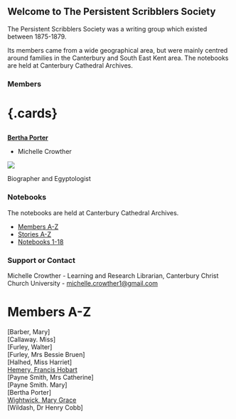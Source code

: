 <param ve-config title="Persistent Scribblers Society"
       banner="https://iiif.juncture-digital.org/banner?url=https://upload.wikimedia.org/wikipedia/commons/0/08/Illustrations_by_K._M._Skeaping_for_the_Holiday_Prize_by_E._D._Adams-pg-064-To-morrow_she_shall_lie_in_a_hammock_all_day.jpg"
       show-abstracts="true">
       
## Welcome to The Persistent Scribblers Society

The Persistent Scribblers Society was a writing group which existed between 1875-1879.

Its members came from a wide geographical area, but were mainly centred around families in the Canterbury and South East Kent area. The notebooks are held at Canterbury Cathedral Archives.

### Members

# {.cards}

##
[**Bertha Porter**](/bertha-porter-biography)

- Michelle Crowther

![](/images/thumbnails/mobile-landscapes.jpg)

Biographer and Egyptologist

### Notebooks

The notebooks are held at Canterbury Cathedral Archives.

- [Members A-Z](https://digihum1.github.io/persistentscribblers/membersaz)
- [Stories A-Z](https://digihum1.github.io/persistentscribblers/storiesaz)
- [Notebooks 1-18](https://digihum1.github.io/persistentscribblers/notebooks118)

### Support or Contact

Michelle Crowther - Learning and Research Librarian, Canterbury Christ Church University - michelle.crowther1@gmail.com


# Members A-Z 

[Barber, Mary]   
[Callaway. Miss]   
[Furley, Walter]   
[Furley, Mrs Bessie Bruen]   
[Halhed, Miss Harriet]   
[Hemery, Francis Hobart](docs/hemery)   
[Payne Smith, Mrs Catherine]   
[Payne Smith. Mary]   
[Bertha Porter]   
[Wightwick, Mary Grace](mary-grace-wightwick-biography)   
[Wildash, Dr Henry Cobb]   
